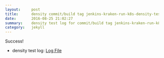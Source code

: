 ```yaml
---
layout:     post
title:      density commit/build tag jenkins-kraken-run-k8s-density-tests-123-3
date:       2016-08-25 21:02:27
summary:    density test log for commit/build tag jenkins-kraken-run-k8s-density-tests-123-3.
category:   jekyll
---
```


Success!

- density test log: [Log File](http://s3-us-west-2.amazonaws.com/kraken-e2e-logs/density/jenkins-kraken-run-k8s-density-tests-123-3/build-log.txt)
